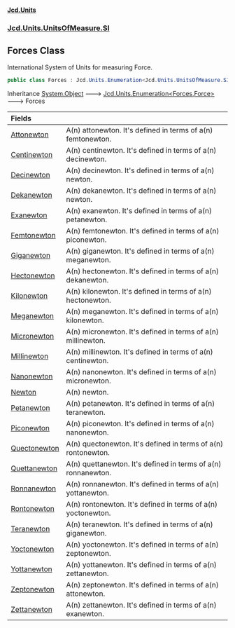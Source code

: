#### [Jcd.Units](index.md 'index')
### [Jcd.Units.UnitsOfMeasure.SI](Jcd.Units.UnitsOfMeasure.SI.md 'Jcd.Units.UnitsOfMeasure.SI')

## Forces Class

International System of Units for measuring Force.

```csharp
public class Forces : Jcd.Units.Enumeration<Jcd.Units.UnitsOfMeasure.SI.Forces, Jcd.Units.UnitTypes.Force>
```

Inheritance [System.Object](https://docs.microsoft.com/en-us/dotnet/api/System.Object 'System.Object') &#129106; [Jcd.Units.Enumeration&lt;](Jcd.Units.Enumeration_TEnumeration,T_.md 'Jcd.Units.Enumeration<TEnumeration,T>')[Forces](Jcd.Units.UnitsOfMeasure.SI.Forces.md 'Jcd.Units.UnitsOfMeasure.SI.Forces')[,](Jcd.Units.Enumeration_TEnumeration,T_.md 'Jcd.Units.Enumeration<TEnumeration,T>')[Force](Jcd.Units.UnitTypes.Force.md 'Jcd.Units.UnitTypes.Force')[&gt;](Jcd.Units.Enumeration_TEnumeration,T_.md 'Jcd.Units.Enumeration<TEnumeration,T>') &#129106; Forces

| Fields | |
| :--- | :--- |
| [Attonewton](Jcd.Units.UnitsOfMeasure.SI.Forces.Attonewton.md 'Jcd.Units.UnitsOfMeasure.SI.Forces.Attonewton') | A(n) attonewton. It's defined in terms of a(n) femtonewton. |
| [Centinewton](Jcd.Units.UnitsOfMeasure.SI.Forces.Centinewton.md 'Jcd.Units.UnitsOfMeasure.SI.Forces.Centinewton') | A(n) centinewton. It's defined in terms of a(n) decinewton. |
| [Decinewton](Jcd.Units.UnitsOfMeasure.SI.Forces.Decinewton.md 'Jcd.Units.UnitsOfMeasure.SI.Forces.Decinewton') | A(n) decinewton. It's defined in terms of a(n) newton. |
| [Dekanewton](Jcd.Units.UnitsOfMeasure.SI.Forces.Dekanewton.md 'Jcd.Units.UnitsOfMeasure.SI.Forces.Dekanewton') | A(n) dekanewton. It's defined in terms of a(n) newton. |
| [Exanewton](Jcd.Units.UnitsOfMeasure.SI.Forces.Exanewton.md 'Jcd.Units.UnitsOfMeasure.SI.Forces.Exanewton') | A(n) exanewton. It's defined in terms of a(n) petanewton. |
| [Femtonewton](Jcd.Units.UnitsOfMeasure.SI.Forces.Femtonewton.md 'Jcd.Units.UnitsOfMeasure.SI.Forces.Femtonewton') | A(n) femtonewton. It's defined in terms of a(n) piconewton. |
| [Giganewton](Jcd.Units.UnitsOfMeasure.SI.Forces.Giganewton.md 'Jcd.Units.UnitsOfMeasure.SI.Forces.Giganewton') | A(n) giganewton. It's defined in terms of a(n) meganewton. |
| [Hectonewton](Jcd.Units.UnitsOfMeasure.SI.Forces.Hectonewton.md 'Jcd.Units.UnitsOfMeasure.SI.Forces.Hectonewton') | A(n) hectonewton. It's defined in terms of a(n) dekanewton. |
| [Kilonewton](Jcd.Units.UnitsOfMeasure.SI.Forces.Kilonewton.md 'Jcd.Units.UnitsOfMeasure.SI.Forces.Kilonewton') | A(n) kilonewton. It's defined in terms of a(n) hectonewton. |
| [Meganewton](Jcd.Units.UnitsOfMeasure.SI.Forces.Meganewton.md 'Jcd.Units.UnitsOfMeasure.SI.Forces.Meganewton') | A(n) meganewton. It's defined in terms of a(n) kilonewton. |
| [Micronewton](Jcd.Units.UnitsOfMeasure.SI.Forces.Micronewton.md 'Jcd.Units.UnitsOfMeasure.SI.Forces.Micronewton') | A(n) micronewton. It's defined in terms of a(n) millinewton. |
| [Millinewton](Jcd.Units.UnitsOfMeasure.SI.Forces.Millinewton.md 'Jcd.Units.UnitsOfMeasure.SI.Forces.Millinewton') | A(n) millinewton. It's defined in terms of a(n) centinewton. |
| [Nanonewton](Jcd.Units.UnitsOfMeasure.SI.Forces.Nanonewton.md 'Jcd.Units.UnitsOfMeasure.SI.Forces.Nanonewton') | A(n) nanonewton. It's defined in terms of a(n) micronewton. |
| [Newton](Jcd.Units.UnitsOfMeasure.SI.Forces.Newton.md 'Jcd.Units.UnitsOfMeasure.SI.Forces.Newton') | A(n) newton. |
| [Petanewton](Jcd.Units.UnitsOfMeasure.SI.Forces.Petanewton.md 'Jcd.Units.UnitsOfMeasure.SI.Forces.Petanewton') | A(n) petanewton. It's defined in terms of a(n) teranewton. |
| [Piconewton](Jcd.Units.UnitsOfMeasure.SI.Forces.Piconewton.md 'Jcd.Units.UnitsOfMeasure.SI.Forces.Piconewton') | A(n) piconewton. It's defined in terms of a(n) nanonewton. |
| [Quectonewton](Jcd.Units.UnitsOfMeasure.SI.Forces.Quectonewton.md 'Jcd.Units.UnitsOfMeasure.SI.Forces.Quectonewton') | A(n) quectonewton. It's defined in terms of a(n) rontonewton. |
| [Quettanewton](Jcd.Units.UnitsOfMeasure.SI.Forces.Quettanewton.md 'Jcd.Units.UnitsOfMeasure.SI.Forces.Quettanewton') | A(n) quettanewton. It's defined in terms of a(n) ronnanewton. |
| [Ronnanewton](Jcd.Units.UnitsOfMeasure.SI.Forces.Ronnanewton.md 'Jcd.Units.UnitsOfMeasure.SI.Forces.Ronnanewton') | A(n) ronnanewton. It's defined in terms of a(n) yottanewton. |
| [Rontonewton](Jcd.Units.UnitsOfMeasure.SI.Forces.Rontonewton.md 'Jcd.Units.UnitsOfMeasure.SI.Forces.Rontonewton') | A(n) rontonewton. It's defined in terms of a(n) yoctonewton. |
| [Teranewton](Jcd.Units.UnitsOfMeasure.SI.Forces.Teranewton.md 'Jcd.Units.UnitsOfMeasure.SI.Forces.Teranewton') | A(n) teranewton. It's defined in terms of a(n) giganewton. |
| [Yoctonewton](Jcd.Units.UnitsOfMeasure.SI.Forces.Yoctonewton.md 'Jcd.Units.UnitsOfMeasure.SI.Forces.Yoctonewton') | A(n) yoctonewton. It's defined in terms of a(n) zeptonewton. |
| [Yottanewton](Jcd.Units.UnitsOfMeasure.SI.Forces.Yottanewton.md 'Jcd.Units.UnitsOfMeasure.SI.Forces.Yottanewton') | A(n) yottanewton. It's defined in terms of a(n) zettanewton. |
| [Zeptonewton](Jcd.Units.UnitsOfMeasure.SI.Forces.Zeptonewton.md 'Jcd.Units.UnitsOfMeasure.SI.Forces.Zeptonewton') | A(n) zeptonewton. It's defined in terms of a(n) attonewton. |
| [Zettanewton](Jcd.Units.UnitsOfMeasure.SI.Forces.Zettanewton.md 'Jcd.Units.UnitsOfMeasure.SI.Forces.Zettanewton') | A(n) zettanewton. It's defined in terms of a(n) exanewton. |
